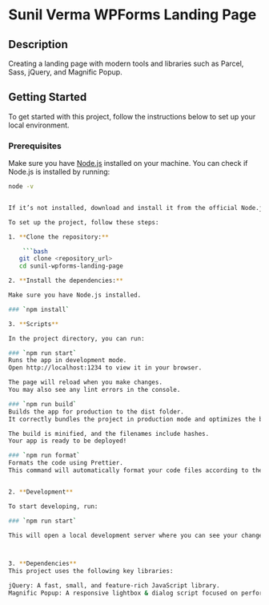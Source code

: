 # Sunil Verma WPForms Landing Page

## Description

Creating a landing page with modern tools and libraries such as Parcel, Sass, jQuery, and Magnific Popup.

## Getting Started

To get started with this project, follow the instructions below to set up your local environment.

### Prerequisites

Make sure you have [Node.js](https://nodejs.org/) installed on your machine. You can check if Node.js is installed by running:

```bash
node -v


If it’s not installed, download and install it from the official Node.js website.

To set up the project, follow these steps:

1. **Clone the repository:**

    ```bash
   git clone <repository_url>
   cd sunil-wpforms-landing-page

2. **Install the dependencies:**

Make sure you have Node.js installed.

### `npm install`

3. **Scripts**

In the project directory, you can run:

### `npm run start`
Runs the app in development mode.
Open http://localhost:1234 to view it in your browser.

The page will reload when you make changes.
You may also see any lint errors in the console.

### `npm run build`
Builds the app for production to the dist folder.
It correctly bundles the project in production mode and optimizes the build for the best performance.

The build is minified, and the filenames include hashes.
Your app is ready to be deployed!

### `npm run format`
Formats the code using Prettier.
This command will automatically format your code files according to the defined style rules.


2. **Development**

To start developing, run:

### `npm run start`

This will open a local development server where you can see your changes in real-time.



3. **Dependencies**
This project uses the following key libraries:

jQuery: A fast, small, and feature-rich JavaScript library.
Magnific Popup: A responsive lightbox & dialog script focused on performance.